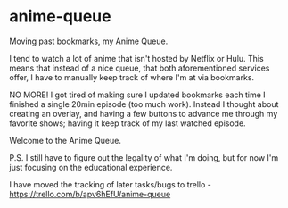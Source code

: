 # anime-queue
Moving past bookmarks, my Anime Queue.

I tend to watch a lot of anime that isn't hosted by Netflix or Hulu. This means that instead of a nice queue, that both aforementioned services offer, I have to manually keep track of where I'm at via bookmarks.

NO MORE!
I got tired of making sure I updated bookmarks each time I finished a single 20min episode (too much work). Instead I thought about creating an overlay, and having a few buttons to advance me through my favorite shows; having it keep track of my last watched episode.

Welcome to the Anime Queue.


P.S. I still have to figure out the legality of what I'm doing, but for now I'm just focusing on the educational experience.


I have moved the tracking of later tasks/bugs to trello - https://trello.com/b/apv6hEfU/anime-queue
